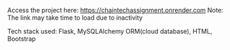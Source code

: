 Access the project here: https://chaintechassignment.onrender.com
Note: The link may take time to load due to inactivity
<p> Tech stack used: Flask, MySQLAlchemy ORM(cloud database), HTML, Bootstrap </p>
